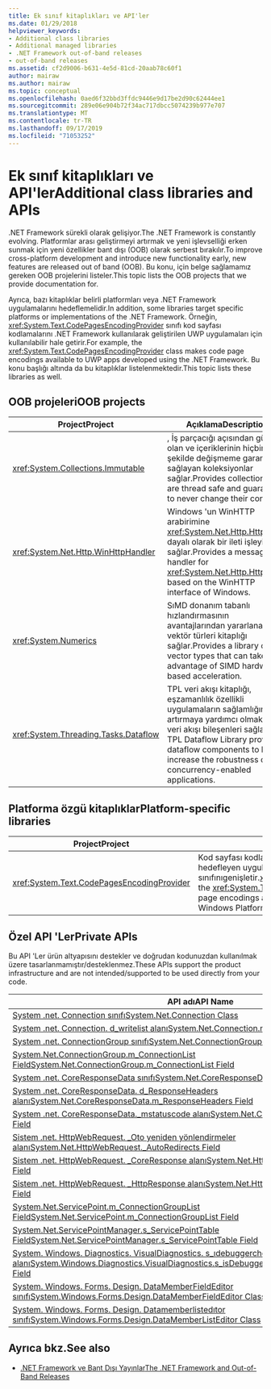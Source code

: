 ```yaml
---
title: Ek sınıf kitaplıkları ve API'ler
ms.date: 01/29/2018
helpviewer_keywords:
- Additional class libraries
- Additional managed libraries
- .NET Framework out-of-band releases
- out-of-band releases
ms.assetid: cf2d9006-b631-4e5d-81cd-20aab78c60f1
author: mairaw
ms.author: mairaw
ms.topic: conceptual
ms.openlocfilehash: 0aed6f32bbd3ffdc9446e9d17be2d90c62444ee1
ms.sourcegitcommit: 289e06e904b72f34ac717dbcc5074239b977e707
ms.translationtype: MT
ms.contentlocale: tr-TR
ms.lasthandoff: 09/17/2019
ms.locfileid: "71053252"
---
```

# <a name="additional-class-libraries-and-apis"></a><span data-ttu-id="b7a9d-102">Ek sınıf kitaplıkları ve API'ler</span><span class="sxs-lookup"><span data-stu-id="b7a9d-102">Additional class libraries and APIs</span></span>

<span data-ttu-id="b7a9d-103">.NET Framework sürekli olarak gelişiyor.</span><span class="sxs-lookup"><span data-stu-id="b7a9d-103">The .NET Framework is constantly evolving.</span></span> <span data-ttu-id="b7a9d-104">Platformlar arası geliştirmeyi artırmak ve yeni işlevselliği erken sunmak için yeni özellikler bant dışı (OOB) olarak serbest bırakılır.</span><span class="sxs-lookup"><span data-stu-id="b7a9d-104">To improve cross-platform development and introduce new functionality early, new features are released out of band (OOB).</span></span> <span data-ttu-id="b7a9d-105">Bu konu, için belge sağlamamız gereken OOB projelerini listeler.</span><span class="sxs-lookup"><span data-stu-id="b7a9d-105">This topic lists the OOB projects that we provide documentation for.</span></span>  
  
<span data-ttu-id="b7a9d-106">Ayrıca, bazı kitaplıklar belirli platformları veya .NET Framework uygulamalarını hedeflemelidir.</span><span class="sxs-lookup"><span data-stu-id="b7a9d-106">In addition, some libraries target specific platforms or implementations of the .NET Framework.</span></span> <span data-ttu-id="b7a9d-107">Örneğin, <xref:System.Text.CodePagesEncodingProvider> sınıfı kod sayfası kodlamalarını .NET Framework kullanılarak geliştirilen UWP uygulamaları için kullanılabilir hale getirir.</span><span class="sxs-lookup"><span data-stu-id="b7a9d-107">For example, the <xref:System.Text.CodePagesEncodingProvider> class makes code page encodings available to UWP apps developed using the .NET Framework.</span></span> <span data-ttu-id="b7a9d-108">Bu konu başlığı altında da bu kitaplıklar listelenmektedir.</span><span class="sxs-lookup"><span data-stu-id="b7a9d-108">This topic lists these libraries as well.</span></span>  
  
## <a name="oob-projects"></a><span data-ttu-id="b7a9d-109">OOB projeleri</span><span class="sxs-lookup"><span data-stu-id="b7a9d-109">OOB projects</span></span>
  
| <span data-ttu-id="b7a9d-110">Project</span><span class="sxs-lookup"><span data-stu-id="b7a9d-110">Project</span></span> | <span data-ttu-id="b7a9d-111">Açıklama</span><span class="sxs-lookup"><span data-stu-id="b7a9d-111">Description</span></span> |  
| ------- | ----------- |  
| <xref:System.Collections.Immutable> | <span data-ttu-id="b7a9d-112">, İş parçacığı açısından güvenli olan ve içeriklerinin hiçbir şekilde değişmeme garantisi sağlayan koleksiyonlar sağlar.</span><span class="sxs-lookup"><span data-stu-id="b7a9d-112">Provides collections that are thread safe and guaranteed to never change their contents.</span></span> |
| <xref:System.Net.Http.WinHttpHandler> | <span data-ttu-id="b7a9d-113">Windows 'un WinHTTP arabirimine <xref:System.Net.Http.HttpClient> dayalı olarak bir ileti işleyicisi sağlar.</span><span class="sxs-lookup"><span data-stu-id="b7a9d-113">Provides a message handler for <xref:System.Net.Http.HttpClient> based on the WinHTTP interface of Windows.</span></span> |
| <xref:System.Numerics> | <span data-ttu-id="b7a9d-114">SıMD donanım tabanlı hızlandırmasının avantajlarından yararlanan bir vektör türleri kitaplığı sağlar.</span><span class="sxs-lookup"><span data-stu-id="b7a9d-114">Provides a library of vector types that can take advantage of SIMD hardware-based acceleration.</span></span>| 
| <xref:System.Threading.Tasks.Dataflow> | <span data-ttu-id="b7a9d-115">TPL veri akışı kitaplığı, eşzamanlılık özellikli uygulamaların sağlamlığını artırmaya yardımcı olmak için veri akışı bileşenleri sağlar.</span><span class="sxs-lookup"><span data-stu-id="b7a9d-115">The TPL Dataflow Library provides dataflow components to help increase the robustness of concurrency-enabled applications.</span></span> |  

## <a name="platform-specific-libraries"></a><span data-ttu-id="b7a9d-116">Platforma özgü kitaplıklar</span><span class="sxs-lookup"><span data-stu-id="b7a9d-116">Platform-specific libraries</span></span>
  
| <span data-ttu-id="b7a9d-117">Project</span><span class="sxs-lookup"><span data-stu-id="b7a9d-117">Project</span></span> | <span data-ttu-id="b7a9d-118">Açıklama</span><span class="sxs-lookup"><span data-stu-id="b7a9d-118">Description</span></span> |  
| ------- | ----------- |  
| <xref:System.Text.CodePagesEncodingProvider> | <span data-ttu-id="b7a9d-119">Kod sayfası kodlamalarını Evrensel Windows platformu hedefleyen uygulamalar için kullanılabilir hale getirmek için sınıfınıgenişletir.<xref:System.Text.EncodingProvider></span><span class="sxs-lookup"><span data-stu-id="b7a9d-119">Extends the <xref:System.Text.EncodingProvider> class to make code page encodings available to apps that target the Universal Windows Platform.</span></span> |  
  
## <a name="private-apis"></a><span data-ttu-id="b7a9d-120">Özel API 'Ler</span><span class="sxs-lookup"><span data-stu-id="b7a9d-120">Private APIs</span></span>  

<span data-ttu-id="b7a9d-121">Bu API 'Ler ürün altyapısını destekler ve doğrudan kodunuzdan kullanılmak üzere tasarlanmamıştır/desteklenmez.</span><span class="sxs-lookup"><span data-stu-id="b7a9d-121">These APIs support the product infrastructure and are not intended/supported to be used directly from your code.</span></span>  
  
| <span data-ttu-id="b7a9d-122">API adı</span><span class="sxs-lookup"><span data-stu-id="b7a9d-122">API Name</span></span> |
| -------- |
| [<span data-ttu-id="b7a9d-123">System .net. Connection sınıfı</span><span class="sxs-lookup"><span data-stu-id="b7a9d-123">System.Net.Connection Class</span></span>](connection.md) |
| [<span data-ttu-id="b7a9d-124">System .net. Connection. d\_writelist alanı</span><span class="sxs-lookup"><span data-stu-id="b7a9d-124">System.Net.Connection.m\_WriteList Field</span></span>](m_writelist.md) |
| [<span data-ttu-id="b7a9d-125">System .net. ConnectionGroup sınıfı</span><span class="sxs-lookup"><span data-stu-id="b7a9d-125">System.Net.ConnectionGroup Class</span></span>](connectiongroup.md) |
| [<span data-ttu-id="b7a9d-126">System.Net.ConnectionGroup.m\_ConnectionList Field</span><span class="sxs-lookup"><span data-stu-id="b7a9d-126">System.Net.ConnectionGroup.m\_ConnectionList Field</span></span>](m_connectionlist.md) |
| [<span data-ttu-id="b7a9d-127">System .net. CoreResponseData sınıfı</span><span class="sxs-lookup"><span data-stu-id="b7a9d-127">System.Net.CoreResponseData Class</span></span>](coreresponsedata.md) |
| [<span data-ttu-id="b7a9d-128">System .net. CoreResponseData. d\_ResponseHeaders alanı</span><span class="sxs-lookup"><span data-stu-id="b7a9d-128">System.Net.CoreResponseData.m\_ResponseHeaders Field</span></span>](coreresponsedata_m_responseheaders.md) |
| [<span data-ttu-id="b7a9d-129">System .net. CoreResponseData.\_mstatuscode alanı</span><span class="sxs-lookup"><span data-stu-id="b7a9d-129">System.Net.CoreResponseData.m\_StatusCode Field</span></span>](coreresponsedata_m_statuscode.md) |
| [<span data-ttu-id="b7a9d-130">Sistem .net. HttpWebRequest. \_Oto yeniden yönlendirmeler alanı</span><span class="sxs-lookup"><span data-stu-id="b7a9d-130">System.Net.HttpWebRequest.\_AutoRedirects Field</span></span>](_autoredirects.md) |
| [<span data-ttu-id="b7a9d-131">Sistem .net. HttpWebRequest. \_CoreResponse alanı</span><span class="sxs-lookup"><span data-stu-id="b7a9d-131">System.Net.HttpWebRequest.\_CoreResponse Field</span></span>](httpwebrequest__coreresponse.md) |
| [<span data-ttu-id="b7a9d-132">Sistem .net. HttpWebRequest. \_HttpResponse alanı</span><span class="sxs-lookup"><span data-stu-id="b7a9d-132">System.Net.HttpWebRequest.\_HttpResponse Field</span></span>](_httpresponse.md) |
| [<span data-ttu-id="b7a9d-133">System.Net.ServicePoint.m\_ConnectionGroupList Field</span><span class="sxs-lookup"><span data-stu-id="b7a9d-133">System.Net.ServicePoint.m\_ConnectionGroupList Field</span></span>](m_connectiongrouplist.md) |
| [<span data-ttu-id="b7a9d-134">System.Net.ServicePointManager.s\_ServicePointTable Field</span><span class="sxs-lookup"><span data-stu-id="b7a9d-134">System.Net.ServicePointManager.s\_ServicePointTable Field</span></span>](s_servicepointtable.md) |
| [<span data-ttu-id="b7a9d-135">System. Windows. Diagnostics. VisualDiagnostics. s\_ıdebuggercheckdisabledfortestamaçlar alanı</span><span class="sxs-lookup"><span data-stu-id="b7a9d-135">System.Windows.Diagnostics.VisualDiagnostics.s\_isDebuggerCheckDisabledForTestPurposes Field</span></span>](s-isdebuggercheckdisabledfortestpurposes-field.md) |
| [<span data-ttu-id="b7a9d-136">System. Windows. Forms. Design. DataMemberFieldEditor sınıfı</span><span class="sxs-lookup"><span data-stu-id="b7a9d-136">System.Windows.Forms.Design.DataMemberFieldEditor Class</span></span>](datamemberfieldeditor-class.md) |
| [<span data-ttu-id="b7a9d-137">System. Windows. Forms. Design. Datamemberlistedıtor sınıfı</span><span class="sxs-lookup"><span data-stu-id="b7a9d-137">System.Windows.Forms.Design.DataMemberListEditor Class</span></span>](datamemberlisteditor-class.md) |
  
## <a name="see-also"></a><span data-ttu-id="b7a9d-138">Ayrıca bkz.</span><span class="sxs-lookup"><span data-stu-id="b7a9d-138">See also</span></span>

- [<span data-ttu-id="b7a9d-139">.NET Framework ve Bant Dışı Yayınlar</span><span class="sxs-lookup"><span data-stu-id="b7a9d-139">The .NET Framework and Out-of-Band Releases</span></span>](../get-started/the-net-framework-and-out-of-band-releases.md)
